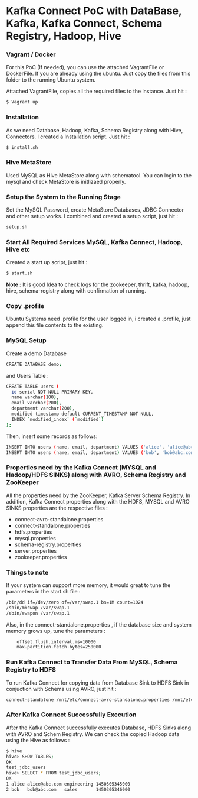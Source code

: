 # Kafka Connect PoC with DataBase, Kafka, Kafka Connect, Schema Registry, Hadoop, Hive

### Vagrant / Docker
For this PoC (If needed), you can use the attached VagrantFile or DockerFile. If you are already using the ubuntu. Just copy the files from this folder to the running Ubuntu system.

Attached VagrantFile, copies all the required files to the instance. Just hit :  

```sh
$ Vagrant up
```
### Installation

As we need Database, Hadoop, Kafka, Schema Registry along with Hive, Connectors. I created a Installation script. Just hit : 

```sh
$ install.sh
```

### Hive MetaStore

Used MySQL as Hive MetaStore along with schematool. You can login to the mysql and check MetaStore is initlizaed properly.

### Setup the System to the Running Stage

Set the MySQL Password, create MetaStore Databases, JDBC Connector and other setup works. I combined and created a setup script, just hit :

```sh
setup.sh
```

### Start All Required Services MySQL, Kafka Connect, Hadoop, Hive etc

Created a start up script, just hit :

```sh
$ start.sh
```

**Note :** It is good Idea to check logs for the zookeeper, thrift, kafka, hadoop, hive, schema-registry along with confirmation of running.

### Copy .profile 

Ubuntu Systems need .profile for the user logged in, i created a .profile, just append this file contents to the existing.

### MySQL Setup

Create a demo Database 

```sh
CREATE DATABASE demo;
```
and Users Table :

```sh
CREATE TABLE users (
  id serial NOT NULL PRIMARY KEY,
  name varchar(100),
  email varchar(200),
  department varchar(200),
  modified timestamp default CURRENT_TIMESTAMP NOT NULL,
  INDEX `modified_index` (`modified`)
);
```

Then, insert some records as follows:
```sh
INSERT INTO users (name, email, department) VALUES ('alice', 'alice@abc.com', 'engineering');
INSERT INTO users (name, email, department) VALUES ('bob', 'bob@abc.com', 'sales');
```

### Properties need by the Kafka Connect (MYSQL and Hadoop/HDFS SINKS) along with AVRO, Schema Registry and ZooKeeper

All the properties need by the ZooKeeper, Kafka Server Schema Registry. In addition, Kafka Connect properties along with the HDFS, MYSQL and AVRO SINKS properties are the respective files :

  - connect-avro-standalone.properties
  - connect-standalone.properties
  - hdfs.properties
  - mysql.properties
  - schema-registry.properties
  - server.properties
  - zookeeper.properties

### Things to note 

If your system can support more memory, it would great to tune the parameters in the start.sh file :

```sh
/bin/dd if=/dev/zero of=/var/swap.1 bs=1M count=1024
/sbin/mkswap /var/swap.1
/sbin/swapon /var/swap.1
```

Also, in the connect-standalone.properties , if the database size and system memory grows up, tune the parameters :

```sh
    offset.flush.interval.ms=10000
	max.partition.fetch.bytes=250000
```

### Run Kafka Connect to Transfer Data From MySQL, Schema Registry to HDFS

To run Kafka Connect for copying data from Database Sink to HDFS Sink in conjuction with Schema using AVRO, just hit :

```sh
connect-standalone /mnt/etc/connect-avro-standalone.properties /mnt/etc/mysql.properties /mnt/etc/hdfs.properties
```

### After Kafka Connect Successfully Execution

After the Kafka Connect successfully executes Database, HDFS Sinks along with AVRO and Schem Registry. We can check the copied Hadoop data using the Hive as follows :

```sh
$ hive
hive> SHOW TABLES;
OK
test_jdbc_users
hive> SELECT * FROM test_jdbc_users;
OK
1 alice alice@abc.com engineering 1450305345000
2 bob   bob@abc.com   sales       1450305346000
```


